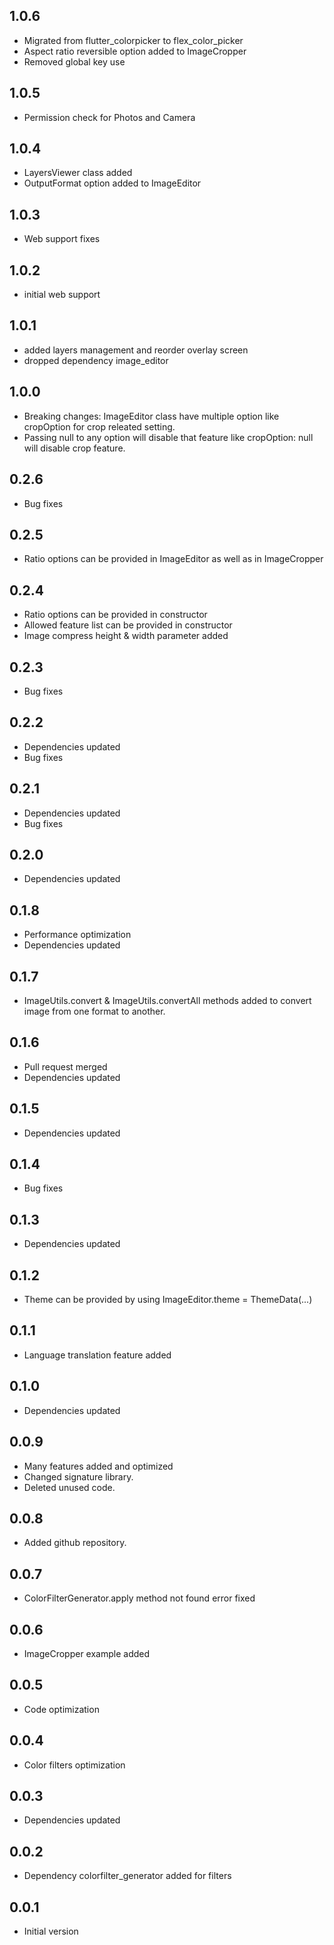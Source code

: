 ## 1.0.6

* Migrated from flutter_colorpicker to flex_color_picker
* Aspect ratio reversible option added to ImageCropper
* Removed global key use

## 1.0.5

* Permission check for Photos and Camera

## 1.0.4

* LayersViewer class added
* OutputFormat option added to ImageEditor

## 1.0.3

* Web support fixes

## 1.0.2

* initial web support

## 1.0.1

* added layers management and reorder overlay screen
* dropped dependency image_editor

## 1.0.0

* Breaking changes: ImageEditor class have multiple option like cropOption for crop releated setting.
* Passing null to any option will disable that feature like cropOption: null will disable crop feature.

## 0.2.6

* Bug fixes

## 0.2.5

* Ratio options can be provided in ImageEditor as well as in ImageCropper

## 0.2.4

* Ratio options can be provided in constructor
* Allowed feature list can be provided in constructor
* Image compress height & width parameter added

## 0.2.3

* Bug fixes

## 0.2.2

* Dependencies updated
* Bug fixes

## 0.2.1

* Dependencies updated
* Bug fixes

## 0.2.0

* Dependencies updated

## 0.1.8

* Performance optimization
* Dependencies updated

## 0.1.7

* ImageUtils.convert & ImageUtils.convertAll methods added to convert image from one format to another.

## 0.1.6

* Pull request merged
* Dependencies updated

## 0.1.5

* Dependencies updated

## 0.1.4

* Bug fixes

## 0.1.3

* Dependencies updated

## 0.1.2

* Theme can be provided by using ImageEditor.theme = ThemeData(...)

## 0.1.1

* Language translation feature added

## 0.1.0

* Dependencies updated

## 0.0.9

* Many features added and optimized
* Changed signature library.
* Deleted unused code.

## 0.0.8

* Added github repository.

## 0.0.7

* ColorFilterGenerator.apply method not found error fixed

## 0.0.6

* ImageCropper example added

## 0.0.5

* Code optimization

## 0.0.4

* Color filters optimization

## 0.0.3

* Dependencies updated

## 0.0.2

* Dependency colorfilter_generator added for filters

## 0.0.1

* Initial version
